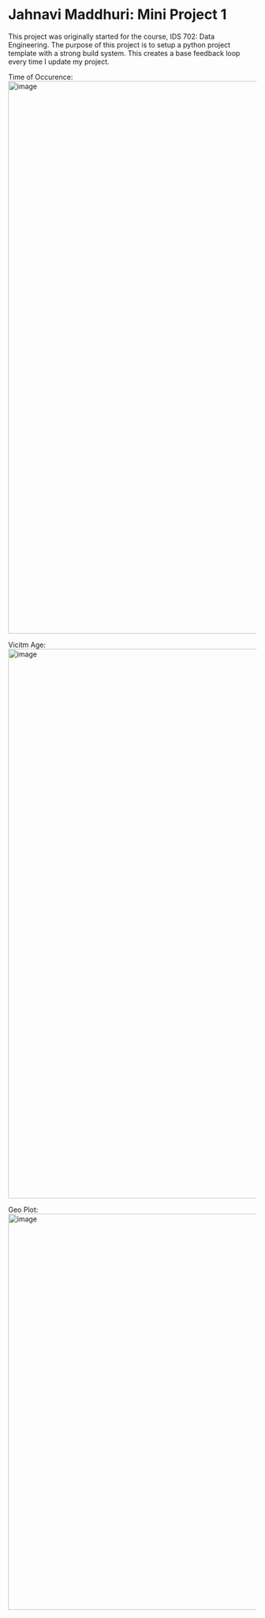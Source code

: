 # Jahnavi Maddhuri: Mini Project 1
This project was originally started for the course, IDS 702: Data Engineering.
The purpose of this project is to setup a python project template with a strong build system.
This creates a base feedback loop every time I update my project.

Time of Occurence:
<img width="1119" alt="image" src="https://github.com/user-attachments/assets/1f3f54a5-93c0-4957-a656-e3d5716ea906">

Vicitm Age:
<img width="1113" alt="image" src="https://github.com/user-attachments/assets/fd1bbf6f-cdae-4ce4-82cc-a19407db1ec3">

Geo Plot:
<img width="802" alt="image" src="https://github.com/user-attachments/assets/78da9b8a-37f4-467a-9e20-d22221a6bd30">
